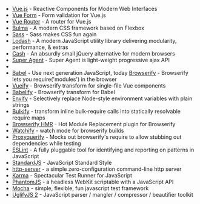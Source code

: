 * [Vue.js](vuejs.org/api/) - Reactive Components for Modern Web Interfaces
* [Vue Form](https://github.com/fergaldoyle/vue-form) - Form validation for Vue.js
* [Vue Router](http://router.vuejs.org/en/index.html) - A router for Vue.js
* [Bulma](http://bulma.io/documentation/elements/box/) - A modern CSS framework based on Flexbox
* [Sass](http://sass-lang.com/documentation/file.SASS_REFERENCE.html) - Sass makes CSS fun again
* [Lodash](https://lodash.com/docs) - A modern JavaScript utility library delivering modularity, performance, & extras
* [Cash](https://github.com/kenwheeler/cash) - An absurdly small jQuery alternative for modern browsers
* [Super Agent](https://visionmedia.github.io/superagent/) - Super Agent is light-weight progressive ajax API
*
* [Babel](https://babeljs.io/) - Use next generation JavaScript, today [Browserify](https://github.com/substack/node-browserify#usage) - Browserify lets you require('modules') in the browser
* [Vueify](https://github.com/vuejs/vueify) - Browserify transform for single-file Vue components
* [Babelify](https://github.com/babel/babelify) - Browserify transform for Babel
* [Envify](https://github.com/hughsk/envify) - Selectively replace Node-style environment variables with plain strings
* [Bulkify](https://github.com/substack/bulkify) - transform inline bulk-require calls into statically resolvable require maps
* [Browserify HMR](https://github.com/AgentME/browserify-hmr) - Hot Module Replacement plugin for Browserify
* [Watchify](https://github.com/substack/watchify) - watch mode for browserify builds
* [Proxyquerify](https://github.com/thlorenz/proxyquireify) - Mocks out browserify's require to allow stubbing out dependencies while testing
* [ESLint](https://github.com/eslint/eslint) - A fully pluggable tool for identifying and reporting on patterns in JavaScript
* [StandardJS](http://standardjs.com/rules.html) - JavaScript Standard Style
* [http-server](https://github.com/indexzero/http-server) - a simple zero-configuration command-line http server
* [Karma](https://karma-runner.github.io/0.13/index.html) - Spectacular Test Runner for JavaScript
* [PhantomJS](http://phantomjs.org/documentation/) - a headless WebKit scriptable with a JavaScript API
* [Mocha](https://mochajs.org/) - simple, flexible, fun javascript test framework
* [UglifyJS 2](https://github.com/mishoo/UglifyJS2) - JavaScript parser / mangler / compressor / beautifier toolkit
